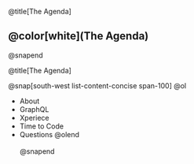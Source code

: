 @title[The Agenda]

## @color[white](The Agenda)

@snapend

@title[The Agenda]

@snap[south-west list-content-concise span-100]
@ol
- About
- GraphQL
- Xperiece
- Time to Code
- Questions
@olend
<br><br>
@snapend
